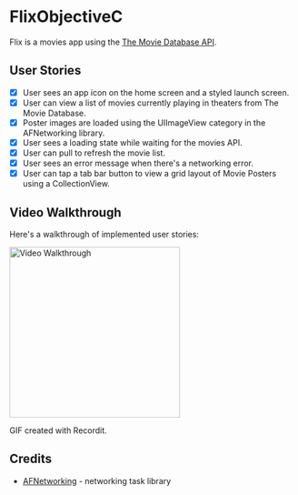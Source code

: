 # FlixObjectiveC

Flix is a movies app using the [The Movie Database API](http://docs.themoviedb.apiary.io/#).

## User Stories

- [x] User sees an app icon on the home screen and a styled launch screen.
- [x] User can view a list of movies currently playing in theaters from The Movie Database.
- [x] Poster images are loaded using the UIImageView category in the AFNetworking library.
- [x] User sees a loading state while waiting for the movies API.
- [x] User can pull to refresh the movie list.
- [x] User sees an error message when there's a networking error.
- [x] User can tap a tab bar button to view a grid layout of Movie Posters using a CollectionView.

## Video Walkthrough

Here's a walkthrough of implemented user stories:

<img src='http://g.recordit.co/xiCbnJ06P2.gif' title='Video Walkthrough' width='300' alt='Video Walkthrough' />

GIF created with Recordit.

## Credits

- [AFNetworking](https://github.com/AFNetworking/AFNetworking) - networking task library
